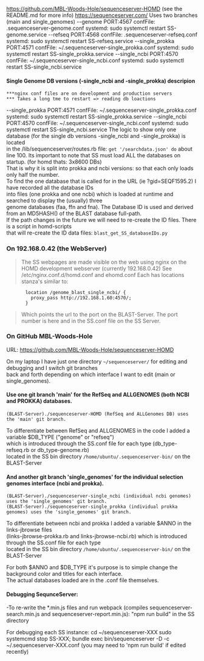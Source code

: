  https://github.com/MBL-Woods-Hole/sequenceserver-HOMD  (see the README.md for more info)
   https://sequenceserver.com/
   Uses two branches (main and single_genomes)
   --genome  PORT:4567  confFile:  .sequenceserver-genome.conf
       systemd:  sudo systemctl restart SS-genome.service
   --refseq  PORT:4568  confFile: .sequenceserver-refseq.conf
       systemd:  sudo systemctl restart SS-refseq.service
   --single_prokka PORT:4571   confFile:  ~/.sequenceserver-single_prokka.conf 
       systemd:  sudo systemctl restart SS-single_prokka.service
   --single_ncbi   PORT:4570   confFile:  ~/.sequenceserver-single_ncbi.conf
       systemd:  sudo systemctl restart SS-single_ncbi.service

#### Single Genome DB versions (-single_ncbi and -single_prokka) descripion
    ***nginx conf files are on development and production servers
    *** Takes a long tme to restart => reading db loactions
--single_prokka PORT:4571   confFile:  ~/.sequenceserver-single_prokka.conf 
    systemd:  sudo systemctl restart SS-single_prokka.service
--single_ncbi   PORT:4570   confFile:  ~/.sequenceserver-single_ncbi.conf
    systemd:  sudo systemctl restart SS-single_ncbi.service
The logic to show only one database (for the single db versions -single_ncbi and -single_prokka) is located  
in the /lib/sequenceserver/routes.rb file:  ```get '/searchdata.json' do```  about line 100.
Its important to note that SS must load ALL the databases on startup. (for homd thats: 3x8600 DBs)  
That is why it is split into prokka and ncbi versions: so that each only loads only half the number.  
To find the one database that is called for in the URL (ie ?gid=SEQF1595.2) I have recorded all the database IDs  
into files (one prokka and one ncbi) which is loaded at runtime and searched to display the (usually) three  
genome databases (faa, ffn and fna). The Database ID is used and derived from an MD5HASH() of the BLAST database full-path.  
If the path changes in the future we will need to re-create the ID files. There is a script in homd-scripts  
that will re-create the ID data files: ```blast_get_SS_databaseIDs.py```



### On 192.168.0.42 (the WebServer)
> The SS webpages are made visible on the web using nginx on the 
> HOMD development webserver (currently 192.168.0.42)
> See /etc/nginx.conf.d/homd.conf and ehomd.conf
> Each has locations stanza's similar to:
```
       location /genome_blast_single_ncbi/ {
         proxy_pass http://192.168.1.60:4570/;
       }
```
> Which points the url to the port on the BLAST-Server.
> The port number is here and in the SS.conf file on the SS Server.

### On GitHub MBL-Woods-Hole  
   URL: https://github.com/MBL-Woods-Hole/sequenceserver-HOMD
   
On my laptop I have just one directory ```~/sequenceserver/``` for editing and debugging and I switch git branches  
back and forth depending on which interface I want to edit (main or single_genomes). 


#### Use one git branch 'main' for the RefSeq and ALLGENOMES (both NCBI and PROKKA) databases.
```
(BLAST-Server)./sequenceserver-HOMD (RefSeq and ALLGenomes DB) uses the 'main' git branch. 
```
To differentiate between RefSeq and ALLGENOMES in the code I added a variable $DB_TYPE ("genome" or "refseq")  
which is introduced through the SS.conf file for each type (db_type-refseq.rb or db_type-genome.rb)   
located in the SS bin directory ```/home/ubuntu/.sequenceserver-bin/``` on the BLAST-Server


#### And another git branch 'single_genomes' for the individual selection genomes interface (ncbi and prokka).  
```
(BLAST-Server)./sequenceserver-single_ncbi (individual ncbi genomes) uses the 'single_genomes' git branch.  
(BLAST-Server)./sequenceserver-single_prokka (individual prokka genomes) uses the 'single_genomes' git branch.
```
To differentiate between ncbi and prokka I added a variable $ANNO in the links-jbrowse files  
(links-jbrowse-prokka.rb and links-jbrowse-ncbi.rb) which is introduced through the SS.conf file for each type  
located in the SS bin directory ```/home/ubuntu/.sequenceserver-bin/``` on the BLAST-Server

For both $ANNO and $DB_TYPE it's purpose is to simple change the background color and titles for each interface.  
The actual databases loaded are in the .conf file themselves.


#### Debugging SequnceServer:
-To re-write the *.min.js files and run webpack (compiles sequenceserver-search.min.js and sequenceserver-report.min.js):
"npm run build" in the SS directory

For debugging each SS instance:
cd ~/sequenceserver-XXX
sudo systemcmd stop SS-XXX; 
bundle exec bin/sequenceserver -D -c ~/.sequenceserver-XXX.conf (you may need to 'npm run build' if edited recently)

